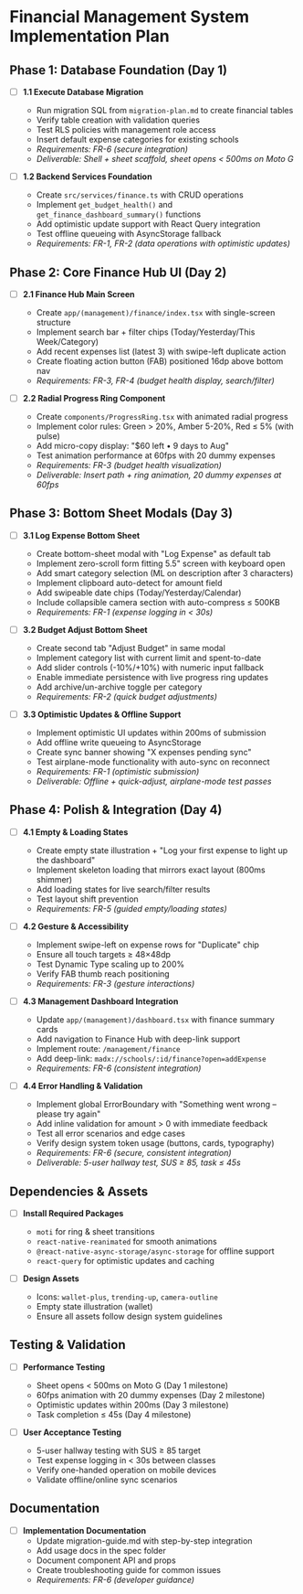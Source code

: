 # Financial Management System Implementation Plan

## Phase 1: Database Foundation (Day 1)

- [ ] **1.1 Execute Database Migration**
  - Run migration SQL from `migration-plan.md` to create financial tables
  - Verify table creation with validation queries
  - Test RLS policies with management role access
  - Insert default expense categories for existing schools
  - _Requirements: FR-6 (secure integration)_
  - _Deliverable: Shell + sheet scaffold, sheet opens < 500ms on Moto G_

- [ ] **1.2 Backend Services Foundation**
  - Create `src/services/finance.ts` with CRUD operations
  - Implement `get_budget_health()` and `get_finance_dashboard_summary()` functions
  - Add optimistic update support with React Query integration
  - Test offline queueing with AsyncStorage fallback
  - _Requirements: FR-1, FR-2 (data operations with optimistic updates)_

## Phase 2: Core Finance Hub UI (Day 2)

- [ ] **2.1 Finance Hub Main Screen**
  - Create `app/(management)/finance/index.tsx` with single-screen structure
  - Implement search bar + filter chips (Today/Yesterday/This Week/Category)
  - Add recent expenses list (latest 3) with swipe-left duplicate action
  - Create floating action button (FAB) positioned 16dp above bottom nav
  - _Requirements: FR-3, FR-4 (budget health display, search/filter)_

- [ ] **2.2 Radial Progress Ring Component**
  - Create `components/ProgressRing.tsx` with animated radial progress
  - Implement color rules: Green > 20%, Amber 5-20%, Red ≤ 5% (with pulse)
  - Add micro-copy display: "$60 left • 9 days to Aug"
  - Test animation performance at 60fps with 20 dummy expenses
  - _Requirements: FR-3 (budget health visualization)_
  - _Deliverable: Insert path + ring animation, 20 dummy expenses at 60fps_

## Phase 3: Bottom Sheet Modals (Day 3)

- [ ] **3.1 Log Expense Bottom Sheet**
  - Create bottom-sheet modal with "Log Expense" as default tab
  - Implement zero-scroll form fitting 5.5" screen with keyboard open
  - Add smart category selection (ML on description after 3 characters)
  - Implement clipboard auto-detect for amount field
  - Add swipeable date chips (Today/Yesterday/Calendar)
  - Include collapsible camera section with auto-compress ≤ 500KB
  - _Requirements: FR-1 (expense logging in < 30s)_

- [ ] **3.2 Budget Adjust Bottom Sheet**
  - Create second tab "Adjust Budget" in same modal
  - Implement category list with current limit and spent-to-date
  - Add slider controls (-10%/+10%) with numeric input fallback
  - Enable immediate persistence with live progress ring updates
  - Add archive/un-archive toggle per category
  - _Requirements: FR-2 (quick budget adjustments)_

- [ ] **3.3 Optimistic Updates & Offline Support**
  - Implement optimistic UI updates within 200ms of submission
  - Add offline write queueing to AsyncStorage
  - Create sync banner showing "X expenses pending sync"
  - Test airplane-mode functionality with auto-sync on reconnect
  - _Requirements: FR-1 (optimistic submission)_
  - _Deliverable: Offline + quick-adjust, airplane-mode test passes_

## Phase 4: Polish & Integration (Day 4)

- [ ] **4.1 Empty & Loading States**
  - Create empty state illustration + "Log your first expense to light up the dashboard"
  - Implement skeleton loading that mirrors exact layout (800ms shimmer)
  - Add loading states for live search/filter results
  - Test layout shift prevention
  - _Requirements: FR-5 (guided empty/loading states)_

- [ ] **4.2 Gesture & Accessibility**
  - Implement swipe-left on expense rows for "Duplicate" chip
  - Ensure all touch targets ≥ 48×48dp
  - Test Dynamic Type scaling up to 200%
  - Verify FAB thumb reach positioning
  - _Requirements: FR-3 (gesture interactions)_

- [ ] **4.3 Management Dashboard Integration**
  - Update `app/(management)/dashboard.tsx` with finance summary cards
  - Add navigation to Finance Hub with deep-link support
  - Implement route: `/management/finance`
  - Add deep-link: `madx://schools/:id/finance?open=addExpense`
  - _Requirements: FR-6 (consistent integration)_

- [ ] **4.4 Error Handling & Validation**
  - Implement global ErrorBoundary with "Something went wrong – please try again"
  - Add inline validation for amount > 0 with immediate feedback
  - Test all error scenarios and edge cases
  - Verify design system token usage (buttons, cards, typography)
  - _Requirements: FR-6 (secure, consistent integration)_
  - _Deliverable: 5-user hallway test, SUS ≥ 85, task ≤ 45s_

## Dependencies & Assets

- [ ] **Install Required Packages**
  - `moti` for ring & sheet transitions
  - `react-native-reanimated` for smooth animations
  - `@react-native-async-storage/async-storage` for offline support
  - `react-query` for optimistic updates and caching

- [ ] **Design Assets**
  - Icons: `wallet-plus`, `trending-up`, `camera-outline`
  - Empty state illustration (wallet)
  - Ensure all assets follow design system guidelines

## Testing & Validation

- [ ] **Performance Testing**
  - Sheet opens < 500ms on Moto G (Day 1 milestone)
  - 60fps animation with 20 dummy expenses (Day 2 milestone)
  - Optimistic updates within 200ms (Day 3 milestone)
  - Task completion ≤ 45s (Day 4 milestone)

- [ ] **User Acceptance Testing**
  - 5-user hallway testing with SUS ≥ 85 target
  - Test expense logging in < 30s between classes
  - Verify one-handed operation on mobile devices
  - Validate offline/online sync scenarios

## Documentation

- [ ] **Implementation Documentation**
  - Update migration-guide.md with step-by-step integration
  - Add usage docs in the spec folder
  - Document component API and props
  - Create troubleshooting guide for common issues
  - _Requirements: FR-6 (developer guidance)_
